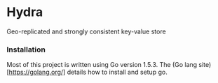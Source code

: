 # Hydra
Geo-replicated and strongly consistent key-value store

### Installation

Most of this project is written using Go version 1.5.3. The (Go lang site)[https://golang.org/] details how to install and setup go. 